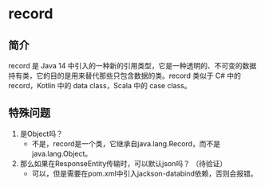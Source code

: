 # record

## 简介
record 是 Java 14 中引入的一种新的引用类型，它是一种透明的、不可变的数据持有类，它的目的是用来替代那些只包含数据的类。record 类似于 C# 中的 record，Kotlin 中的 data class，Scala 中的 case class。

## 特殊问题

1. 是Object吗？
    - 不是，record是一个类，它继承自java.lang.Record，而不是java.lang.Object。
2. 那么如果在ResponseEntity传输时，可以默认json吗？ （待验证）
    - 可以，但是需要在pom.xml中引入jackson-databind依赖，否则会报错。